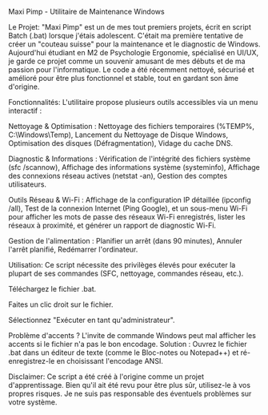 Maxi Pimp - Utilitaire de Maintenance Windows

Le Projet: "Maxi Pimp" est un de mes tout premiers projets, écrit en script Batch (.bat) lorsque j'étais adolescent. C'était ma première tentative de créer un "couteau suisse" pour la maintenance et le diagnostic de Windows. Aujourd'hui étudiant en M2 de Psychologie Ergonomie, spécialisé en UI/UX, je garde ce projet comme un souvenir amusant de mes débuts et de ma passion pour l'informatique. Le code a été récemment nettoyé, sécurisé et amélioré pour être plus fonctionnel et stable, tout en gardant son âme d'origine.

Fonctionnalités: L'utilitaire propose plusieurs outils accessibles via un menu interactif :

Nettoyage & Optimisation : Nettoyage des fichiers temporaires (%TEMP%, C:\Windows\Temp), Lancement du Nettoyage de Disque Windows, Optimisation des disques (Défragmentation), Vidage du cache DNS.

Diagnostic & Informations : Vérification de l'intégrité des fichiers système (sfc /scannow), Affichage des informations système (systeminfo), Affichage des connexions réseau actives (netstat -an), Gestion des comptes utilisateurs.

Outils Réseau & Wi-Fi : Affichage de la configuration IP détaillée (ipconfig /all), Test de la connexion Internet (Ping Google), et un sous-menu Wi-Fi pour afficher les mots de passe des réseaux Wi-Fi enregistrés, lister les réseaux à proximité, et générer un rapport de diagnostic Wi-Fi.

Gestion de l'alimentation : Planifier un arrêt (dans 90 minutes), Annuler l'arrêt planifié, Redémarrer l'ordinateur.

Utilisation: Ce script nécessite des privilèges élevés pour exécuter la plupart de ses commandes (SFC, nettoyage, commandes réseau, etc.).

Téléchargez le fichier .bat.

Faites un clic droit sur le fichier.

Sélectionnez "Exécuter en tant qu'administrateur".

Problème d'accents ? L'invite de commande Windows peut mal afficher les accents si le fichier n'a pas le bon encodage. Solution : Ouvrez le fichier .bat dans un éditeur de texte (comme le Bloc-notes ou Notepad++) et ré-enregistrez-le en choisissant l'encodage ANSI.

Disclaimer: Ce script a été créé à l'origine comme un projet d'apprentissage. Bien qu'il ait été revu pour être plus sûr, utilisez-le à vos propres risques. Je ne suis pas responsable des éventuels problèmes sur votre système.

